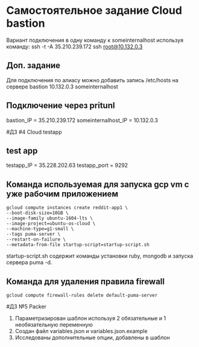 # Самостоятельное задание Cloud bastion
Вариант подключения в одну команду к someinternalhost используя команду:
ssh -t -A 35.210.239.172 ssh root@10.132.0.3
## Доп. задание 
Для подключения по алиасу можно добавить запись /etc/hosts на сервере bastion
10.132.0.3 someinternalhost

## Подключение через pritunl
bastion_IP = 35.210.239.172
someinternalhost_IP = 10.132.0.3

#ДЗ #4 Cloud testapp

## test app 
testapp_IP = 35.228.202.63
testapp_port = 9292

## Команда используемая для запуска gcp vm с уже рабочим приложением

```
gcloud compute instances create reddit-app1 \
--boot-disk-size=10GB \
--image-family ubuntu-1604-lts \
--image-project=ubuntu-os-cloud \
--machine-type=g1-small \
--tags puma-server \
--restart-on-failure \
--metadata-from-file startup-script=startup-script.sh
```

startup-script.sh содержит команды установки ruby, mongodb и запуска сервера puma -d. 

## Команда для удаления правила firewall 

`gcloud compute firewall-rules delete default-puma-server`

#ДЗ №5 Packer

1. Параметризирован шаблон используя 2 обязательные и 1 необязательную переменную
2. Создан файл variables.json и variables.json.example
3. Исследованы дополнительные опции, добавлены в шаблон
